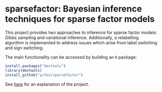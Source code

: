 # sparsefactor: Bayesian inference techniques for sparse factor models

This project provides two approaches to inference for sparse factor models: Gibbs sampling and variational inference. Additionally, a relabelling algorithm is implemented to address issues which arise from label switching and sign switching.

The main functionality can be accessed by building an `R` package:

   ```R
   install.packages("devtools")
   library(devtools)
   install_github("ysfoo/sparsefactor")
   ```

See [here](https://ysfoo.github.io/sparsefactor) for an explanation of the project.
